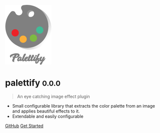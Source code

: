 ![logo](images/logo.png)

# palettify <small>0.0.0</small>

> An eye catching image effect plugin

- Small configurable library that extracts the color palette from an image and applies beautiful effects to it.
- Extendable and easily configurable

[GitHub](https://github.com/QingWei-Li/docsify/)
[Get Started](#intro)
